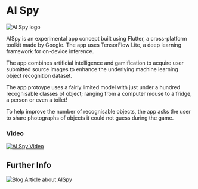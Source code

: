 # AI Spy


![AI Spy logo](https://i0.wp.com/blog.matwright.dev/wp-content/uploads/2020/09/logo-01.png?w=2044&ssl=1)

AISpy is an experimental app concept built using Flutter, a cross-platform toolkit made by Google. The app uses TensorFlow Lite, a deep learning framework for on-device inference.

The app combines artificial intelligence and gamification to acquire user submitted source images to enhance the underlying machine learning object recognition dataset.

The app protoype uses a fairly limited model with just under a hundred recognisable classes of object; ranging from a computer mouse to a fridge, a person or even a toilet!

To help improve the number of recognisable objects, the app asks the user to share photographs of objects it could not guess during the game.

### Video
[![AI Spy Video](https://img.youtube.com/vi/0GX9b0yBPfg/0.jpg)](https://youtu.be/0GX9b0yBPfg)

## Further Info

![Blog Article about AISpy](https://blog.matwright.dev/2020/09/03/aispy-a-research-driven-app-using-tensorflow-lite-flutter/)
